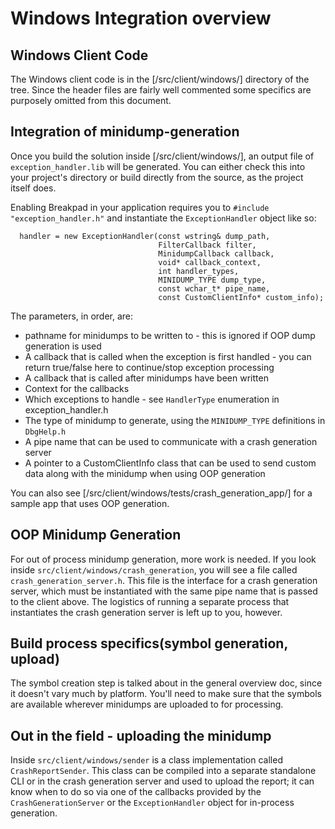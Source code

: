 # Windows Integration overview

## Windows Client Code

The Windows client code is in the [/src/client/windows/] directory of the tree.
Since the header files are fairly well commented some specifics are purposely
omitted from this document.

## Integration of minidump-generation

Once you build the solution inside [/src/client/windows/], an output file of
`exception_handler.lib` will be generated. You can either check this into your
project's directory or build directly from the source, as the project itself
does.

Enabling Breakpad in your application requires you to `#include
"exception_handler.h"` and instantiate the `ExceptionHandler` object like so:

```
  handler = new ExceptionHandler(const wstring& dump_path,
                                 FilterCallback filter,
                                 MinidumpCallback callback,
                                 void* callback_context,
                                 int handler_types,
                                 MINIDUMP_TYPE dump_type,
                                 const wchar_t* pipe_name,
                                 const CustomClientInfo* custom_info);
```

The parameters, in order, are:

*   pathname for minidumps to be written to - this is ignored if OOP dump
    generation is used
*   A callback that is called when the exception is first handled - you can
    return true/false here to continue/stop exception processing
*   A callback that is called after minidumps have been written
*   Context for the callbacks
*   Which exceptions to handle - see `HandlerType` enumeration in
    exception\_handler.h
*   The type of minidump to generate, using the `MINIDUMP_TYPE` definitions in
    `DbgHelp.h`
*   A pipe name that can be used to communicate with a crash generation server
*   A pointer to a CustomClientInfo class that can be used to send custom data
    along with the minidump when using OOP generation

You can also see [/src/client/windows/tests/crash_generation_app/] for a sample
app that uses OOP generation.

## OOP Minidump Generation

For out of process minidump generation, more work is needed. If you look inside
`src/client/windows/crash_generation`, you will see a file called
`crash_generation_server.h`. This file is the interface for a crash generation
server, which must be instantiated with the same pipe name that is passed to the
client above. The logistics of running a separate process that instantiates the
crash generation server is left up to you, however.

## Build process specifics(symbol generation, upload)

The symbol creation step is talked about in the general overview doc, since it
doesn't vary much by platform. You'll need to make sure that the symbols are
available wherever minidumps are uploaded to for processing.

## Out in the field - uploading the minidump

Inside `src/client/windows/sender` is a class implementation called
`CrashReportSender`. This class can be compiled into a separate standalone CLI
or in the crash generation server and used to upload the report; it can know
when to do so via one of the callbacks provided by the `CrashGenerationServer`
or the `ExceptionHandler` object for in-process generation.
